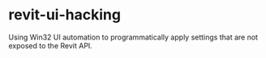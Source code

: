 # revit-ui-hacking
Using Win32 UI automation to programmatically apply settings that are not exposed to the Revit API.
